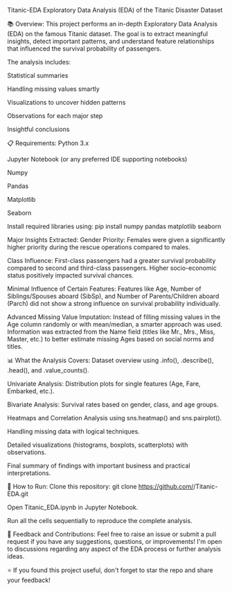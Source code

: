 Titanic-EDA
Exploratory Data Analysis (EDA) of the Titanic Disaster Dataset

📚 Overview:
This project performs an in-depth Exploratory Data Analysis (EDA) on the famous Titanic dataset.
The goal is to extract meaningful insights, detect important patterns, and understand feature relationships that influenced the survival probability of passengers.

The analysis includes:

Statistical summaries

Handling missing values smartly

Visualizations to uncover hidden patterns

Observations for each major step

Insightful conclusions

📋 Requirements:
Python 3.x

Jupyter Notebook (or any preferred IDE supporting notebooks)

Numpy

Pandas

Matplotlib

Seaborn

Install required libraries using:
pip install numpy pandas matplotlib seaborn

 Major Insights Extracted:
Gender Priority:
Females were given a significantly higher priority during the rescue operations compared to males.

Class Influence:
First-class passengers had a greater survival probability compared to second and third-class passengers. Higher socio-economic status positively impacted survival chances.

Minimal Influence of Certain Features:
Features like Age, Number of Siblings/Spouses aboard (SibSp), and Number of Parents/Children aboard (Parch) did not show a strong influence on survival probability individually.

Advanced Missing Value Imputation:
Instead of filling missing values in the Age column randomly or with mean/median, a smarter approach was used.
Information was extracted from the Name field (titles like Mr., Mrs., Miss, Master, etc.) to better estimate missing Ages based on social norms and titles.

📊 What the Analysis Covers:
Dataset overview using .info(), .describe(), .head(), and .value_counts().

Univariate Analysis: Distribution plots for single features (Age, Fare, Embarked, etc.).

Bivariate Analysis: Survival rates based on gender, class, and age groups.

Heatmaps and Correlation Analysis using sns.heatmap() and sns.pairplot().

Handling missing data with logical techniques.

Detailed visualizations (histograms, boxplots, scatterplots) with observations.

Final summary of findings with important business and practical interpretations.

🚀 How to Run:
Clone this repository:
git clone https://github.com/<your-username>/Titanic-EDA.git

Open Titanic_EDA.ipynb in Jupyter Notebook.

Run all the cells sequentially to reproduce the complete analysis.

💬 Feedback and Contributions:
Feel free to raise an issue or submit a pull request if you have any suggestions, questions, or improvements!
I'm open to discussions regarding any aspect of the EDA process or further analysis ideas.

⭐️ If you found this project useful, don't forget to star the repo and share your feedback!



